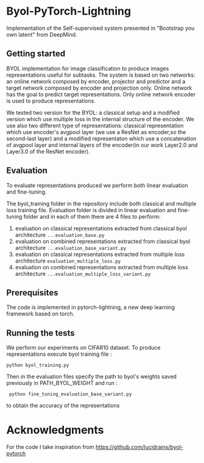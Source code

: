 # Byol-PyTorch-Lightning
Implementation of the Self-supervised system presented in "Bootstrap you own latent" from DeepMind. 

## Getting started

BYOL implementation for image classification to produce images representations useful for subtasks. The system is based on two networks: an online network composed by encoder, projector and predictor and a target network composed by encoder and projection only. Online network has the goal to predict target representations. 
Only online network encoder is used to produce representations.

We tested two version for the BYOL: a classical setup and a modified version which use multiple loss in the internal structure of the encoder. 
We use also two different type of representations: classical representation which use encoder's avgpool layer (we use a ResNet as encoder,so the second-last layer) and a modified representaton which use a concatenation of avgpool layer and internal layers of the encoder(in our work Layer2.0 and Layer3.0 of the ResNet encoder).

## Evaluation
To evaluate representations produced we perform both linear evaluation and fine-tuning. 

The byol_training folder in the repository include both classical and multiple loss training file.
Evaluation folder is divided in linear evaluation and fine-tuning folder and in each of them there are 4 files to perform:

   1. evaluation on classical representations extracted from classical byol architecture `...evaluation_base.py`        
   2. evaluation on combined representations extracted from classical byol architecture `...evaluation_base_variant.py`
   3. evaluation on classical representations extracted from multiple loss architecture `evaluation_multiple_loss.py`
   4. evaluation on combined representations extracted from multiple loss architecture `...evaluation_multiple_loss_variant.py`

## Prerequisites
The code is implemented in pytorch-lightning, a new deep learning framework based on torch.


## Running the tests
                                             
We perform our experiments on CIFAR10 dataset. 
To produce representations execute byol training file :

` python byol_training.py `

Then in the evaluation files specify the path to byol's weights saved previously in PATH_BYOL_WEIGHT  and run :

` python fine_tuning_evaluation_base_variant.py`

to obtain the accuracy of the representations

# Acknowledgments
For the code I take inspiration from https://github.com/lucidrains/byol-pytorch

